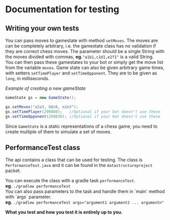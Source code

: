 # Documentation for testing

## Writing your own tests

You can pass moves to gamestate with method `setMoves`. The moves are can be completely arbitrary, i.e. the gamestate class has no validation if they are correct chess moves.
The parameter should be a single String with the moves divided with commas, **eg.**`"a1b1,c1d1,e1f1"` is a valid String.  
You can then pass these gamestates to your bot or simply get the move list from the variable `moves`.
Game state can also be given arbitrary game times, with setters `setTimePlayer` and `setTimeOpponent`. They are to be given as `long`, in milliseconds.  


*Example of creating a new gameState*
```java
GameState gs = new GameState();

gs.setMoves("a2a3, b8c6, e2e3");
gs.setTimePlayer(299880);   //Optional if your bot doesn't use these
gs.setTimeOpponent(299830); //Optional if your bot doesn't use these
```

Since `GameState` is a static representations of a chess game, you need to create multiple of them to simulate a set of moves.  

## PerformanceTest class
The api contains a class that can be used for testing.
The class is `PerformanceTest.java` and it can be found in the `datastructureproject` packet.  

You can execute the class with a gradle task `performanceTest`.  
**eg.** `./gradlew performanceTest`  
You can also pass parameters to the task and handle them in ´main´ method with ´args´ parameter.    
**eg.** `./gradlew performanceTest args="argument1 argument2 ... argumentn"`  

**What you test and how you test it is entirely up to you.**

